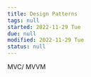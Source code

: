```yaml
---
title: Design Patterns
tags: null
started: 2022-11-29 Tue
due: null
modified: 2022-11-29 Tue
status: null
---
```

MVC/ MVVM